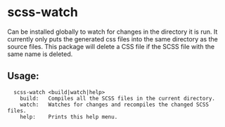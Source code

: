 # scss-watch

Can be installed globally to watch for changes in the directory it is run. It currently only puts the generated css files into the same directory as the source files. This package will delete a CSS file if the SCSS file with the same name is deleted.

## Usage:
```
  scss-watch <build|watch|help>
    build:   Compiles all the SCSS files in the current directory.
    watch:   Watches for changes and recompiles the changed SCSS files.
    help:    Prints this help menu.
```

